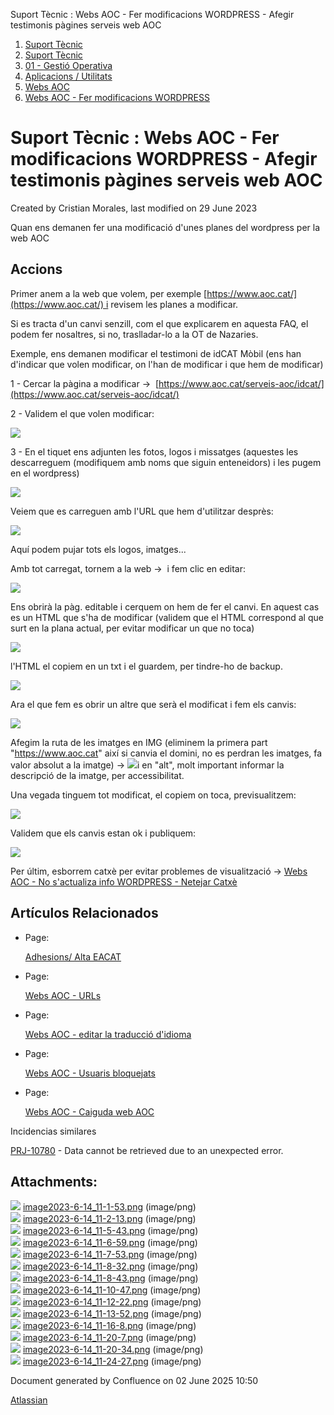 Suport Tècnic : Webs AOC - Fer modificacions WORDPRESS - Afegir testimonis pàgines serveis web AOC  

1.  [Suport Tècnic](index.html)
2.  [Suport Tècnic](13893782.html)
3.  [01 - Gestió Operativa](26313391.html)
4.  [Aplicacions / Utilitats](41517088.html)
5.  [Webs AOC](Webs-AOC_81856274.html)
6.  [Webs AOC - Fer modificacions WORDPRESS](Webs-AOC---Fer-modificacions-WORDPRESS_93356607.html)

Suport Tècnic : Webs AOC - Fer modificacions WORDPRESS - Afegir testimonis pàgines serveis web AOC
==================================================================================================

Created by Cristian Morales, last modified on 29 June 2023

Quan ens demanen fer una modificació d'unes planes del wordpress per la web AOC

Accions
-------

Primer anem a la web que volem, per exemple [https://www.aoc.cat/](https://www.aoc.cat/) i revisem les planes a modificar.

  

Si es tracta d'un canvi senzill, com el que explicarem en aquesta FAQ, el podem fer nosaltres, si no, traslladar-lo a la OT de Nazaries.

  

Exemple, ens demanen modificar el testimoni de idCAT Mòbil (ens han d'indicar que volen modificar, on l'han de modificar i que hem de modificar)

1 - Cercar la pàgina a modificar →  [https://www.aoc.cat/serveis-aoc/idcat/](https://www.aoc.cat/serveis-aoc/idcat/)

2 - Validem el que volen modificar:

![](attachments/93356409/93356412.png)

3 - En el tiquet ens adjunten les fotos, logos i missatges (aquestes les descarreguem (modifiquem amb noms que siguin enteneidors) i les pugem en el wordpress)

![](attachments/93356409/93356413.png)

Veiem que es carreguen amb l'URL que hem d'utilitzar desprès:

![](attachments/93356409/93356415.png)

Aquí podem pujar tots els logos, imatges...

Amb tot carregat, tornem a la web →  i fem clic en editar:

![](attachments/93356409/93356417.png)

Ens obrirà la pàg. editable i cerquem on hem de fer el canvi. En aquest cas es un HTML que s'ha de modificar (validem que el HTML correspond al que surt en la plana actual, per evitar modificar un que no toca)

![](attachments/93356409/93356418.png)

  

l'HTML el copiem en un txt i el guardem, per tindre-ho de backup. 

![](attachments/93356409/93356419.png)

Ara el que fem es obrir un altre que serà el modificat i fem els canvis:

  

![](attachments/93356409/93356420.png)

Afegim la ruta de les imatges en IMG (eliminem la primera part "https://www.aoc.cat" així si canvia el domini, no es perdran les imatges, fa valor absolut a la imatge) → ![](attachments/93356409/93356421.png)i en "alt", molt important informar la descripció de la imatge, per accessibilitat. 

Una vegada tinguem tot modificat, el copiem on toca, previsualitzem:

![](attachments/93356409/93356423.png)

Validem que els canvis estan ok i publiquem:

![](attachments/93356409/93356424.png)

  

Per últim, esborrem catxè per evitar problemes de visualització → [Webs AOC - No s'actualiza info WORDPRESS - Netejar Catxè](93356427.html)

  

  

  

  

Artículos Relacionados
----------------------

*   Page:
    
    [Adhesions/ Alta EACAT](/pages/viewpage.action?pageId=26313473)
    
*   Page:
    
    [Webs AOC - URLs](/display/SII/Webs+AOC+-+URLs)
    
*   Page:
    
    [Webs AOC - editar la traducció d'idioma](/pages/viewpage.action?pageId=118555158)
    
*   Page:
    
    [Webs AOC - Usuaris bloquejats](/display/SII/Webs+AOC+-+Usuaris+bloquejats)
    
*   Page:
    
    [Webs AOC - Caiguda web AOC](/display/SII/Webs+AOC+-+Caiguda+web+AOC)
    

  

Incidencias similares

[PRJ-10780](https://contacte.aoc.cat/browse/PRJ-10780?src=confmacro) - Data cannot be retrieved due to an unexpected error.

  

  

Attachments:
------------

![](images/icons/bullet_blue.gif) [image2023-6-14\_11-1-53.png](attachments/93356409/93356411.png) (image/png)  
![](images/icons/bullet_blue.gif) [image2023-6-14\_11-2-13.png](attachments/93356409/93356412.png) (image/png)  
![](images/icons/bullet_blue.gif) [image2023-6-14\_11-5-43.png](attachments/93356409/93356413.png) (image/png)  
![](images/icons/bullet_blue.gif) [image2023-6-14\_11-6-59.png](attachments/93356409/93356414.png) (image/png)  
![](images/icons/bullet_blue.gif) [image2023-6-14\_11-7-53.png](attachments/93356409/93356415.png) (image/png)  
![](images/icons/bullet_blue.gif) [image2023-6-14\_11-8-32.png](attachments/93356409/93356416.png) (image/png)  
![](images/icons/bullet_blue.gif) [image2023-6-14\_11-8-43.png](attachments/93356409/93356417.png) (image/png)  
![](images/icons/bullet_blue.gif) [image2023-6-14\_11-10-47.png](attachments/93356409/93356418.png) (image/png)  
![](images/icons/bullet_blue.gif) [image2023-6-14\_11-12-22.png](attachments/93356409/93356419.png) (image/png)  
![](images/icons/bullet_blue.gif) [image2023-6-14\_11-13-52.png](attachments/93356409/93356420.png) (image/png)  
![](images/icons/bullet_blue.gif) [image2023-6-14\_11-16-8.png](attachments/93356409/93356421.png) (image/png)  
![](images/icons/bullet_blue.gif) [image2023-6-14\_11-20-7.png](attachments/93356409/93356422.png) (image/png)  
![](images/icons/bullet_blue.gif) [image2023-6-14\_11-20-34.png](attachments/93356409/93356423.png) (image/png)  
![](images/icons/bullet_blue.gif) [image2023-6-14\_11-24-27.png](attachments/93356409/93356424.png) (image/png)  

Document generated by Confluence on 02 June 2025 10:50

[Atlassian](http://www.atlassian.com/)
